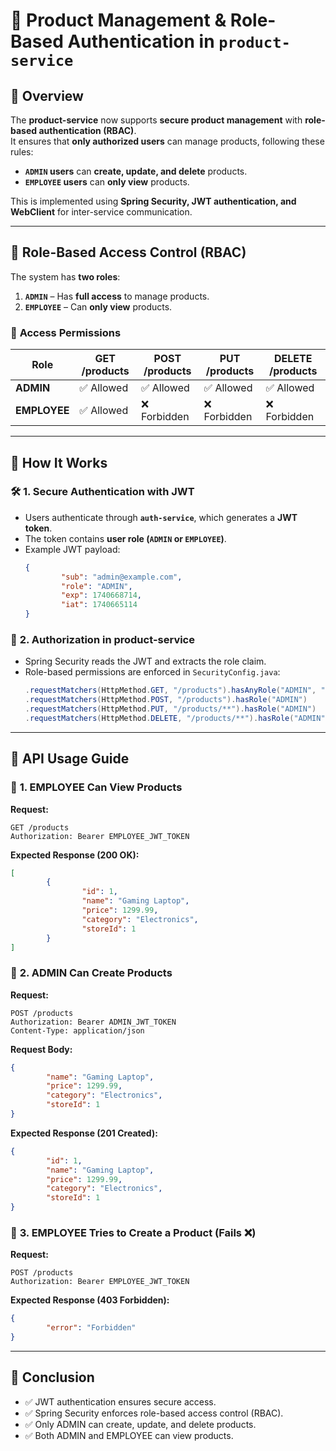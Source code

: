 # 🛒 Product Management & Role-Based Authentication in `product-service`

## 🚀 Overview
The **product-service** now supports **secure product management** with **role-based authentication (RBAC)**.  
It ensures that **only authorized users** can manage products, following these rules:

- **`ADMIN` users** can **create, update, and delete** products.
- **`EMPLOYEE` users** can **only view** products.

This is implemented using **Spring Security, JWT authentication, and WebClient** for inter-service communication.

---

## 🔑 **Role-Based Access Control (RBAC)**
The system has **two roles**:
1. **`ADMIN`** – Has **full access** to manage products.
2. **`EMPLOYEE`** – Can **only view** products.

### 🛂 **Access Permissions**
| **Role**  | **GET /products** | **POST /products** | **PUT /products** | **DELETE /products** |
|-----------|------------------|------------------|------------------|------------------|
| **ADMIN** | ✅ Allowed | ✅ Allowed | ✅ Allowed | ✅ Allowed |
| **EMPLOYEE** | ✅ Allowed | ❌ Forbidden | ❌ Forbidden | ❌ Forbidden |

---

## 🔧 **How It Works**
### 🛠 **1. Secure Authentication with JWT**
- Users authenticate through **`auth-service`**, which generates a **JWT token**.
- The token contains **user role (`ADMIN` or `EMPLOYEE`)**.
- Example JWT payload:
    ```json
    {
            "sub": "admin@example.com",
            "role": "ADMIN",
            "exp": 1740668714,
            "iat": 1740665114
    }
    ```

### 🔐 **2. Authorization in product-service**
- Spring Security reads the JWT and extracts the role claim.
- Role-based permissions are enforced in `SecurityConfig.java`:
    ```java
    .requestMatchers(HttpMethod.GET, "/products").hasAnyRole("ADMIN", "EMPLOYEE")
    .requestMatchers(HttpMethod.POST, "/products").hasRole("ADMIN")
    .requestMatchers(HttpMethod.PUT, "/products/**").hasRole("ADMIN")
    .requestMatchers(HttpMethod.DELETE, "/products/**").hasRole("ADMIN")
    ```

---

## 📝 **API Usage Guide**

### 📌 **1. EMPLOYEE Can View Products**

**Request:**
```
GET /products
Authorization: Bearer EMPLOYEE_JWT_TOKEN
```

**Expected Response (200 OK):**
```json
[
        {
                "id": 1,
                "name": "Gaming Laptop",
                "price": 1299.99,
                "category": "Electronics",
                "storeId": 1
        }
]
```

### 📌 **2. ADMIN Can Create Products**

**Request:**
```
POST /products
Authorization: Bearer ADMIN_JWT_TOKEN
Content-Type: application/json
```

**Request Body:**
```json
{
        "name": "Gaming Laptop",
        "price": 1299.99,
        "category": "Electronics",
        "storeId": 1
}
```

**Expected Response (201 Created):**
```json
{
        "id": 1,
        "name": "Gaming Laptop",
        "price": 1299.99,
        "category": "Electronics",
        "storeId": 1
}
```

### 📌 **3. EMPLOYEE Tries to Create a Product (Fails ❌)**

**Request:**
```
POST /products
Authorization: Bearer EMPLOYEE_JWT_TOKEN
```

**Expected Response (403 Forbidden):**
```json
{
        "error": "Forbidden"
}
```

---

## 🚀 **Conclusion**
- ✅ JWT authentication ensures secure access.
- ✅ Spring Security enforces role-based access control (RBAC).
- ✅ Only ADMIN can create, update, and delete products.
- ✅ Both ADMIN and EMPLOYEE can view products.

